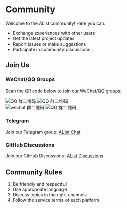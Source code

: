 <!-- ---
sidebar: false
--- -->

# Community

Welcome to the AList community! Here you can:

- Exchange experiences with other users
- Get the latest project updates
- Report issues or make suggestions
- Participate in community discussions

## Join Us

### WeChat/QQ Groups

Scan the QR code below to join our WeChat/QQ groups:

<div class="qr-img-row">
  <img src="/img/ss/qq%20group01.pic.jpg" alt="QQ 群二维码" class="qr-img" />
  <img src="/img/ss/qq%20group02.pic.jpg" alt="QQ 群二维码" class="qr-img" />
</div>
<div class="qr-img-row">
  <img src="/img/ss/wechat%20group01.pic.jpg" alt="wechat 群二维码" class="qr-img" />
  <img src="/img/ss/wechat%20group02.pic.jpg" alt="QQ 群二维码" class="qr-img" />
</div>

### Telegram

Join our Telegram group: [AList Chat](https://t.me/alist_chat)

### GitHub Discussions

Join our GitHub Discussions: [AList Discussions](https://github.com/NewAlist/alist/discussions)

## Community Rules

1. Be friendly and respectful
2. Use appropriate language
3. Discuss topics in the right channels
4. Follow the service terms of each platform
